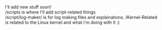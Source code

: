 I'll add new stuff soon!\
/scripts is where I'll add script-related things\
/script/log-maker/ is for log making files and explainations.
/Kernel-Related is related to the Linux kernel and what i'm doing with it :)
